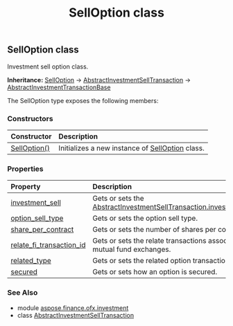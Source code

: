 ﻿---
title: SellOption class
second_title: Aspose.Finance for Python via .NET API References
description: 
type: docs
weight: 760
url: /python-net/aspose.finance.ofx.investment/selloption/
is_root: false
---

## SellOption class

Investment sell option class.



**Inheritance:** [SellOption](/finance/python-net/aspose.finance.ofx.investment/selloption) → 
[AbstractInvestmentSellTransaction](/finance/python-net/aspose.finance.ofx.investment/abstractinvestmentselltransaction) → 
[AbstractInvestmentTransactionBase](/finance/python-net/aspose.finance.ofx.investment/abstractinvestmenttransactionbase)



The SellOption type exposes the following members:

### Constructors
| Constructor | Description |
| :- | :- |
| [SellOption()](/finance/python-net/aspose.finance.ofx.investment/selloption/__init__/#) | Initializes a new instance of [SellOption](/finance/python-net/aspose.finance.ofx.investment/selloption) class. |


### Properties
| Property | Description |
| :- | :- |
| [investment_sell](/finance/python-net/aspose.finance.ofx.investment/selloption/investment_sell) | Gets or sets the [AbstractInvestmentSellTransaction.investment_sell](/finance/python-net/aspose.finance.ofx.investment/abstractinvestmentselltransaction#investment_sell). |
| [option_sell_type](/finance/python-net/aspose.finance.ofx.investment/selloption/option_sell_type) | Gets or sets the option sell type. |
| [share_per_contract](/finance/python-net/aspose.finance.ofx.investment/selloption/share_per_contract) | Gets or sets the number of shares per contract. |
| [relate_fi_transaction_id](/finance/python-net/aspose.finance.ofx.investment/selloption/relate_fi_transaction_id) | Gets or sets the relate transactions associated with mutual fund exchanges. |
| [related_type](/finance/python-net/aspose.finance.ofx.investment/selloption/related_type) | Gets or sets the related option transaction type. |
| [secured](/finance/python-net/aspose.finance.ofx.investment/selloption/secured) | Gets or sets how an option is secured. |


### See Also

* module [aspose.finance.ofx.investment](../)
* class [AbstractInvestmentSellTransaction](/finance/python-net/aspose.finance.ofx.investment/abstractinvestmentselltransaction)
